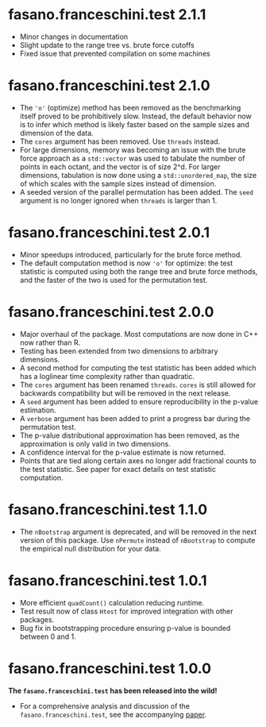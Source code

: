 # fasano.franceschini.test 2.1.1
* Minor changes in documentation
* Slight update to the range tree vs. brute force cutoffs
* Fixed issue that prevented compilation on some machines

# fasano.franceschini.test 2.1.0
* The `'o'` (optimize) method has been removed as the benchmarking itself proved to be prohibitively slow. Instead, the default behavior now is to infer which method is likely faster based on the sample sizes and dimension of the data.
* The `cores` argument has been removed. Use `threads` instead.
* For large dimensions, memory was becoming an issue with the brute force approach as a `std::vector` was used to tabulate the number of points in each octant, and the vector is of size 2^d. For larger dimensions, tabulation is now done using a `std::unordered_map`, the size of which scales with the sample sizes instead of dimension.
* A seeded version of the parallel permutation has been added. The `seed` argument is no longer ignored when `threads` is larger than 1.

# fasano.franceschini.test 2.0.1
* Minor speedups introduced, particularly for the brute force method.
* The default computation method is now `'o'` for optimize: the test statistic is computed using both the range tree and brute force methods, and the faster of the two is used for the permutation test.

# fasano.franceschini.test 2.0.0
* Major overhaul of the package. Most computations are now done in C++ now rather than R.
* Testing has been extended from two dimensions to arbitrary dimensions.
* A second method for computing the test statistic has been added which has a loglinear time complexity rather than quadratic.
* The `cores` argument has been renamed `threads`. `cores` is still allowed for backwards compatibility but will be removed in the next release.
* A `seed` argument has been added to ensure reproducibility in the p-value estimation.
* A `verbose` argument has been added to print a progress bar during the permutation test.
* The p-value distributional approximation has been removed, as the approximation is only valid in two dimensions.
* A confidence interval for the p-value estimate is now returned.
* Points that are tied along certain axes no longer add fractional counts to the test statistic. See paper for exact details on test statistic computation. 

# fasano.franceschini.test 1.1.0

* The `nBootstrap` argument is deprecated, and will be removed in the next version of this package. Use `nPermute` instead of `nBootstrap` to compute the empirical null distribution for your data.

# fasano.franceschini.test 1.0.1

* More efficient `quadCount()` calculation reducing runtime.
* Test result now of class `Htest` for improved integration with other packages.
* Bug fix in bootstrapping procedure ensuring p-value is bounded between 0 and 1.

# fasano.franceschini.test 1.0.0

**The `fasano.franceschini.test` has been released into the wild!**
  
* For a comprehensive analysis and discussion of the `fasano.franceschini.test`, see the accompanying [paper](https://arxiv.org/abs/2106.10539).
